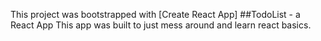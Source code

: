 This project was bootstrapped with [Create React App]
##TodoList - a React App
This app was built to just mess around and learn react basics. 
